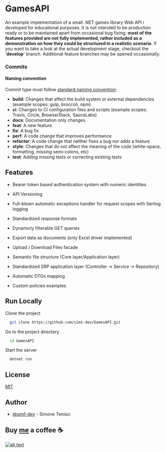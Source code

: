 # GamesAPI

An example implementation of a small .NET games library Web API i developed for educational purposes.
It is not intended to be production ready or to be maintained apart from occasional bug fixing; **most of the features provided are not fully implemented, rather included as a demonstration on how they could be structured in a realistic scenario**.
If you want to take a look at the actual development stage, checkout the '**develop**' branch. 
Additional feature branches may be opened occasionally.

### Commits
#### Naming convention
Commit type must follow [standard naming convention](https://www.conventionalcommits.org/en/v1.0.0/#summary):

- **build**: Changes that affect the build system or external dependencies (example scopes: gulp, broccoli, npm)
- **ci**: Changes to CI configuration files and scripts (example scopes: Travis, Circle, BrowserStack, SauceLabs)
- **docs**: Documentation only changes
- **feat**: A new feature
- **fix**: A bug fix
- **perf**: A code change that improves performance
- **refactor**: A code change that neither fixes a bug nor adds a feature
- **style**: Changes that do not affect the meaning of the code (white-space, formatting, missing semi-colons, etc)
- **test**: Adding missing tests or correcting existing tests

## Features
- Bearer token based authentication system with numeric identities
- API Versioning
- Full-blown automatic exceptions handler for request scopes with Serilog logging
- Standardized response formats
- Dynamicly filterable GET queries
- Export data as documents (only Excel driver implemented)
- Upload / Download Files facade

- Semantic file structure (Core layer/Application layer)
- Standardized SRP application layer (Controller -> Service -> Repository)
- Automatic DTOs mapping
- Custom policies examples

## Run Locally

Clone the project

```bash
  git clone https://github.com/sim1-dev/GamesAPI.git
```

Go to the project directory

```bash
  cd GamesAPI
```

Start the server

```bash
  dotnet run
```

## License

[MIT](https://choosealicense.com/licenses/mit/)

## Author

- [@sim1-dev](https://github.com/sim1-dev) - Simone Tenisci


## Buy [me](https://www.simonetenisci.net/) a coffee ☕

[![alt text][image]][hyperlink]

[hyperlink]:https://www.paypal.com/donate/?hosted_button_id=AS2MJZNHSQEQA
[image]:https://pics.paypal.com/00/s/NDI2ZTExZWQtODY4MS00ZTZiLTg4OGEtZjc1MmEyNjYwNzRj/file.PNG
(Donate with PayPal)
